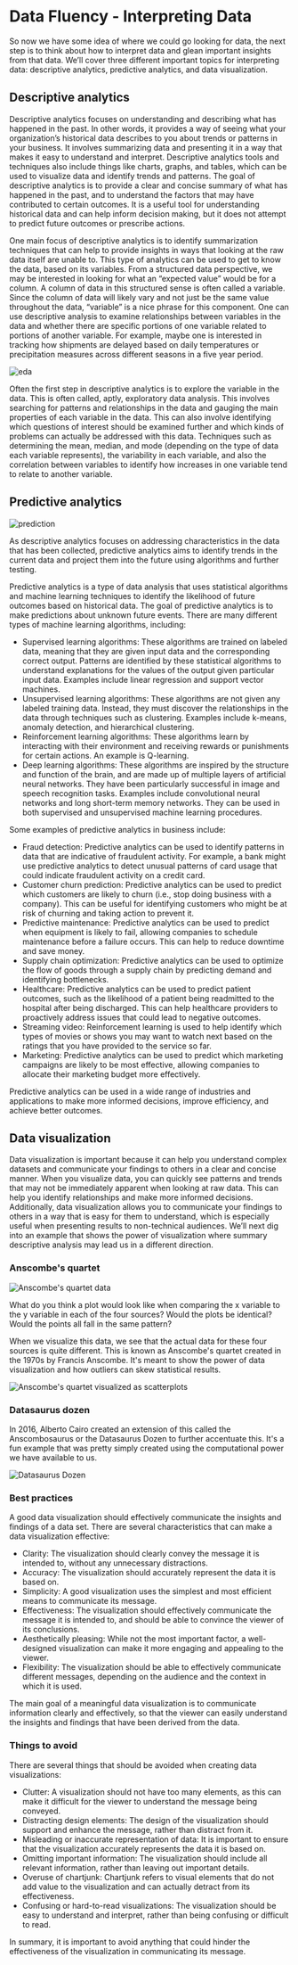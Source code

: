 # Data Fluency - Interpreting Data

So now we have some idea of where we could go looking for data, the next step is to think about how to interpret data and glean important insights from that data. We’ll cover three different important topics for interpreting data: descriptive analytics, predictive analytics, and data visualization.

## Descriptive analytics

Descriptive analytics focuses on understanding and describing what has happened in the past. In other words, it provides a way of seeing what your organization’s historical data describes to you about trends or patterns in your business. It involves summarizing data and presenting it in a way that makes it easy to understand and interpret. Descriptive analytics tools and techniques also include things like charts, graphs, and tables, which can be used to visualize data and identify trends and patterns. The goal of descriptive analytics is to provide a clear and concise summary of what has happened in the past, and to understand the factors that may have contributed to certain outcomes. It is a useful tool for understanding historical data and can help inform decision making, but it does not attempt to predict future outcomes or prescribe actions.

One main focus of descriptive analytics is to identify summarization techniques that can help to provide insights in ways that looking at the raw data itself are unable to. This type of analytics can be used to get to know the data, based on its variables. From a structured data perspective, we may be interested in looking for what an “expected value” would be for a column. A column of data in this structured sense is often called a variable. Since the column of data will likely vary and not just be the same value throughout the data, “variable” is a nice phrase for this component. One can use descriptive analysis to examine relationships between variables in the data and whether there are specific portions of one variable related to portions of another variable. For example, maybe one is interested in tracking how shipments are delayed based on daily temperatures or precipitation measures across different seasons in a five year period.

![eda](https://user-images.githubusercontent.com/9215614/210279685-1ab32a0e-8541-4662-8556-be14366defad.png)

Often the first step in descriptive analytics is to explore the variable in the data. This is often called, aptly, exploratory data analysis. This involves searching for patterns and relationships in the data and gauging the main properties of each variable in the data. This can also involve identifying which questions of interest should be examined further and which kinds of problems can actually be addressed with this data. Techniques such as determining the mean, median, and mode (depending on the type of data each variable represents), the variability in each variable, and also the correlation between variables to identify how increases in one variable tend to relate to another variable.

## Predictive analytics

![prediction](https://user-images.githubusercontent.com/9215614/210279762-0c373802-a14d-4c8a-aa01-09e7a48acc8a.jpeg)

As descriptive analytics focuses on addressing characteristics in the data that has been collected, predictive analytics aims to identify trends in the current data and project them into the future using algorithms and further testing.

Predictive analytics is a type of data analysis that uses statistical algorithms and machine learning techniques to identify the likelihood of future outcomes based on historical data. The goal of predictive analytics is to make predictions about unknown future events. There are many different types of machine learning algorithms, including:

  - Supervised learning algorithms: These algorithms are trained on labeled data, meaning that they are given input data and the corresponding correct output. Patterns are identified by these statistical algorithms to understand explanations for the values of the output given particular input data. Examples include linear regression and support vector machines.
  - Unsupervised learning algorithms: These algorithms are not given any labeled training data. Instead, they must discover the relationships in the data through techniques such as clustering. Examples include k-means, anomaly detection, and hierarchical clustering.
  - Reinforcement learning algorithms: These algorithms learn by interacting with their environment and receiving rewards or punishments for certain actions. An example is Q-learning.
  - Deep learning algorithms: These algorithms are inspired by the structure and function of the brain, and are made up of multiple layers of artificial neural networks. They have been particularly successful in image and speech recognition tasks. Examples include convolutional neural networks and long short-term memory networks. They can be used in both supervised and unsupervised machine learning procedures.

Some examples of predictive analytics in business include:

  - Fraud detection: Predictive analytics can be used to identify patterns in data that are indicative of fraudulent activity. For example, a bank might use predictive analytics to detect unusual patterns of card usage that could indicate fraudulent activity on a credit card.
  - Customer churn prediction: Predictive analytics can be used to predict which customers are likely to churn (i.e., stop doing business with a company). This can be useful for identifying customers who might be at risk of churning and taking action to prevent it.
  - Predictive maintenance: Predictive analytics can be used to predict when equipment is likely to fail, allowing companies to schedule maintenance before a failure occurs. This can help to reduce downtime and save money.
  - Supply chain optimization: Predictive analytics can be used to optimize the flow of goods through a supply chain by predicting demand and identifying bottlenecks.
  - Healthcare: Predictive analytics can be used to predict patient outcomes, such as the likelihood of a patient being readmitted to the hospital after being discharged. This can help healthcare providers to proactively address issues that could lead to negative outcomes.
  - Streaming video: Reinforcement learning is used to help identify which types of movies or shows you may want to watch next based on the ratings that you have provided to the service so far.
  - Marketing: Predictive analytics can be used to predict which marketing campaigns are likely to be most effective, allowing companies to allocate their marketing budget more effectively.

Predictive analytics can be used in a wide range of industries and applications to make more informed decisions, improve efficiency, and achieve better outcomes.

## Data visualization

Data visualization is important because it can help you understand complex datasets and communicate your findings to others in a clear and concise manner. When you visualize data, you can quickly see patterns and trends that may not be immediately apparent when looking at raw data. This can help you identify relationships and make more informed decisions. Additionally, data visualization allows you to communicate your findings to others in a way that is easy for them to understand, which is especially useful when presenting results to non-technical audiences. We’ll next dig into an example that shows the power of visualization where summary descriptive analysis may lead us in a different direction.

### Anscombe's quartet

![Anscombe's quartet data](https://user-images.githubusercontent.com/9215614/210279802-c17f4066-24d4-40ce-a943-9572833ab919.png)

What do you think a plot would look like when comparing the x variable to the y variable in each of the four sources? Would the plots be identical? Would the points all fall in the same pattern? 

When we visualize this data, we see that the actual data for these four sources is quite different. This is known as Anscombe's quartet created in the 1970s by Francis Anscombe. It's meant to show the power of data visualization and how outliers can skew statistical results.

![Anscombe's quartet visualized as scatterplots](https://user-images.githubusercontent.com/9215614/210279928-b91b9e71-7e0b-4f07-b320-edf96d0844f7.png)


### Datasaurus dozen

In 2016, Alberto Cairo created an extension of this called the Anscombosaurus or the Datasaurus Dozen to further accentuate this. It's a fun example that was pretty simply created using the computational power we have available to us.

![Datasaurus Dozen](https://blog.revolutionanalytics.com/downloads/DataSaurus%20Dozen.gif)


### Best practices

A good data visualization should effectively communicate the insights and findings of a data set. There are several characteristics that can make a data visualization effective:

  - Clarity: The visualization should clearly convey the message it is intended to, without any unnecessary distractions.
  - Accuracy: The visualization should accurately represent the data it is based on.
  - Simplicity: A good visualization uses the simplest and most efficient means to communicate its message.
  - Effectiveness: The visualization should effectively communicate the message it is intended to, and should be able to convince the viewer of its conclusions.
  - Aesthetically pleasing: While not the most important factor, a well-designed visualization can make it more engaging and appealing to the viewer.
  - Flexibility: The visualization should be able to effectively communicate different messages, depending on the audience and the context in which it is used.

The main goal of a meaningful data visualization is to communicate information clearly and effectively, so that the viewer can easily understand the insights and findings that have been derived from the data.

### Things to avoid

There are several things that should be avoided when creating data visualizations:

  - Clutter: A visualization should not have too many elements, as this can make it difficult for the viewer to understand the message being conveyed.
  - Distracting design elements: The design of the visualization should support and enhance the message, rather than distract from it.
  - Misleading or inaccurate representation of data: It is important to ensure that the visualization accurately represents the data it is based on.
  - Omitting important information: The visualization should include all relevant information, rather than leaving out important details.
  - Overuse of chartjunk: Chartjunk refers to visual elements that do not add value to the visualization and can actually detract from its effectiveness.
  - Confusing or hard-to-read visualizations: The visualization should be easy to understand and interpret, rather than being confusing or difficult to read.

In summary, it is important to avoid anything that could hinder the effectiveness of the visualization in communicating its message.


